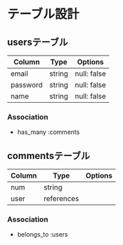 # テーブル設計

## usersテーブル

| Column     | Type   | Options     |
| ---------- | ------ | ----------- |
| email      | string | null: false |
| password   | string | null: false |
| name       | string | null: false |

### Association
- has_many :comments


## commentsテーブル

| Column    | Type       | Options     |
| --------- | ---------- | ----------- |
| num       | string     |             |
| user      | references |             |


### Association
- belongs_to :users